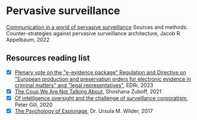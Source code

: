 # Pervasive surveillance

[Communication in a world of pervasive surveillance](https://cryptome.org/2022/09/Communication_in_a_world_of_pervasive_surveillance-phd-thesis.pdf) Sources and methods: Counter-strategies against pervasive surveillance architecture, Jacob R. Appelbaum, 2022

## Resources reading list

- [x] [Plenary vote on the "e-evidence package" Regulation and Directive on "European production and preservation orders for electronic
evidence in criminal matters" and "legal representatives"](https://edri.org/wp-content/uploads/2023/06/Joint-Letter-Plenary-Vote-E-evidence-13-June-2023.pdf), EDRi, 2023
- [x] [The Coup We Are Not Talking About](https://www.nytimes.com/2021/01/29/opinion/sunday/facebook-surveillance-society-technology.html), Shoshana Zuboff, 2021
- [x] [Of intelligence oversight and the challenge of surveillance corporatism](https://cryptome.org/2021/12/intel-oversight-corp-spying.pdf), Peter Gill, 2020
- [x] [The Psychology of Espionage](https://web.archive.org/web/20201109040321/https://www.cia.gov/library/center-for-the-study-of-intelligence/csi-publications/csi-studies/studies/vol-61-no-2/pdfs/psychology-of-espionage.pdf), Dr. Ursula M. Wilder, 2017
